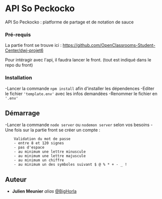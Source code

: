# API So Peckocko

API So Peckocko : platforme de partage et de notation de sauce 

### Pré-requis

La partie front se trouve ici : https://github.com/OpenClassrooms-Student-Center/dwj-projet6

Pour intéragir avec l'api, il faudra lancer le front.
(tout est indiqué dans le repo du front)


### Installation

-Lancer la commande ``npm install`` afin d'installer les dépendences
-Editer le fichier ``'template.env'`` avec les infos demandées
-Renommer le fichier en ``'.env'``

## Démarrage

-Lancer la commande ``node server`` ou ``nodemon server`` selon vos besoins
-Une fois sur la partie front se créer un compte :

        Validation du mot de passe
        - entre 8 et 120 signes
        - pas d'espace
        - au minimum une lettre minuscule
        - au minimum une lettre majuscule
        - au minimum un chiffre
        - au minimum un des symboles suivant $ @ % * + - _ ! 


## Auteur

* **Julien Meunier** _alias_ [@BigHorla](https://github.com/BigHorla)





